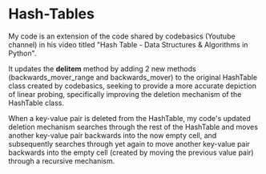 # Hash-Tables

My code is an extension of the code shared by codebasics (Youtube channel) in his video titled "Hash Table - Data Structures & Algorithms in Python".

It updates the __delitem__ method by adding 2 new methods (backwards_mover_range and backwards_mover) to the original HashTable class created by codebasics, seeking to provide a more accurate depiction of linear probing, specifically improving the deletion mechanism of the HashTable class. 

When a key-value pair is deleted from the HashTable, my code's updated deletion mechanism searches through the rest of the HashTable and moves another key-value pair backwards into the now empty cell, and subsequently searches through yet again to move another key-value pair backwards into the empty cell (created by moving the previous value pair) through a recursive mechanism. 
